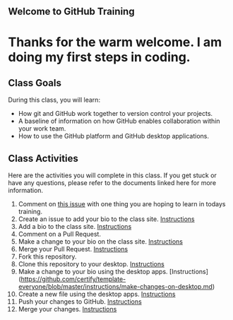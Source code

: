 ## Welcome to GitHub Training
# Thanks for the warm welcome. I am doing my first steps in coding.
## Class Goals

During this class, you will learn:
- How git and GitHub work together to version control your projects.
- A baseline of information on how GitHub enables collaboration within your work team.
- How to use the GitHub platform and GitHub desktop applications.

## Class Activities

Here are the activities you will complete in this class. If you get stuck or have any questions, please refer to the documents linked here for more information.

1. Comment on [this issue](https://github.com/certify/template-everyone/issues/1) with one thing you are hoping to learn in todays training.
2. Create an issue to add your bio to the class site. [Instructions](https://github.com/certify/template-everyone/blob/master/instructions/create-issue.md)
3. Add a bio to the class site. [Instructions](https://github.com/certify/template-everyone/blob/master/instructions/add-file-on-github.md)
4. Comment on a Pull Request.
5. Make a change to your bio on the class site. [Instructions](https://github.com/certify/template-everyone/blob/master/instructions/changing-files-on-GitHub.md)
6. Merge your Pull Request. [Instructions](https://github.com/certify/template-everyone/blob/master/instructions/merge-your-pull-request.md)
7. Fork this repository.
8. Clone this repository to your desktop.  [Instructions](https://github.com/certify/template-everyone/blob/master/instructions/clone-a-repo.md)
9. Make a change to your bio using the desktop apps. [Instructions] (https://github.com/certify/template-everyone/blob/master/instructions/make-changes-on-desktop.md)
10. Create a new file using the desktop apps. [Instructions](https://github.com/certify/template-everyone/blob/master/instructions/new-file-on-desktop.md)
11. Push your changes to GitHub. [Instructions](https://github.com/certify/template-everyone/blob/master/instructions/push-changes-desktop.md)
12. Merge your changes. [Instructions](https://github.com/certify/template-everyone/blob/master/instructions/merge-your-pull-request.md)
